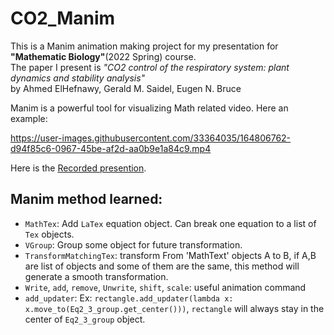 # CO2_Manim

This is a Manim animation making project for my presentation for **"Mathematic Biology"**(2022 Spring) course. <br/>
The paper I present is *"CO2 control of the respiratory system: plant dynamics and stability analysis"* <br/>
by Ahmed ElHefnawy, Gerald M. Saidel, Eugen N. Bruce

Manim is a powerful tool for visualizing Math related video. Here an example: <br/>



https://user-images.githubusercontent.com/33364035/164806762-d94f85c6-0967-45be-af2d-aa0b9e1a84c9.mp4



Here is the [Recorded presention](https://youtu.be/kB1zh1AncHQ).

## Manim method learned:
- `MathTex`: Add `LaTex` equation object. Can break one equation to a list of `Tex` objects.
- `VGroup`: Group some object for future transformation.
- `TransformMatchingTex`: transform From 'MathText' objects A to B, if A,B are list of objects and some of them are the same, this method will generate a smooth transformation.
- `Write`, `add`, `remove`, `Unwrite`, `shift`, `scale`: useful animation command
- `add_updater`: Ex: `rectangle.add_updater(lambda x: x.move_to(Eq2_3_group.get_center()))`, `rectangle` will always stay in the center of `Eq2_3_group` object.
